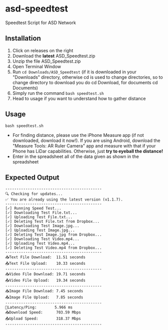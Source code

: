 # asd-speedtest
Speedtest Script for ASD Network

## Installation
1. Click on releases on the right
2. Download the **latest** ASD_Speedtest.zip
3. Unzip the file ASD_Speedtest.zip
4. Open Terminal Window
5. Run ```cd Downloads/ASD_Speedtest``` (if it is downloaded in your "Downloads" directory, otherwise cd is used to change directories, so to change directory to download you do cd Download, for documents cd Documents)
6. Simply run the command ```bash speedtest.sh```
7. Head to usage if you want to understand how to gather distance
   
## Usage
```
bash speedtest.sh
```
- For finding distance, please use the iPhone Measure app (if not downloaded, download it now!). If you are using Android, download the "Measure Tools: AR Ruler Camera" app and measure with that if your Phone has LiDar capabilities. Otherwise, just __try to eyeball the distance!__
- Enter in the spreadsheet all of the data given as shown in the spreadsheet

## Expected Output
```
-------------------------------------------
🔍 Checking for updates...
✅ You are already using the latest version (v1.1.7).
-------------------------------------------
[✓] Running Speed Test...
[✓] Downloading Test File.txt...
[✓] Uploading Test File.txt...
[✓] Deleting Test File.txt from Dropbox...
[✓] Downloading Test Image.jpg...
[✓] Uploading Test Image.jpg...
[✓] Deleting Test Image.jpg from Dropbox...
[✓] Downloading Test Video.mp4...
[✓] Uploading Test Video.mp4...
[✓] Deleting Test Video.mp4 from Dropbox...
-------------------------------------------
📥Text File Download:  11.51 seconds
📤Text File Upload:    10.33 seconds
-------------------------------------------
📥Video File Download: 19.71 seconds
📤Video File Upload:   19.34 seconds
-------------------------------------------
📥Image File Download: 7.45 seconds
📤Image File Upload:   7.85 seconds
-------------------------------------------
🗿Latency/Ping:        5.966 ms
📥Download Speed:      703.59 Mbps
📤Upload Speed:        318.37 Mbps
-------------------------------------------
```
